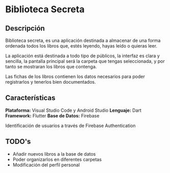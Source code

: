 # Biblioteca Secreta

## Descripción


Biblioteca secreta, es una aplicación destinada a almacenar de una forma ordenada todos los libros que, estés leyendo, hayas leído o quieras leer. 

La aplicación está destinada a todo tipo de públicos, la interfaz es clara y sencilla, la pantalla principal será la carpeta que tengas seleccionada, y por tanto se mostraran los libros que contenga. 

Las fichas de los libros contienen los datos necesarios para poder registrarlos y tenerlos bien documentados.

## Características

**Plataforma:** Visual Studio Code y Android Studio
**Lenguaje:** Dart
**Framework:** Flutter
**Base de Datos:** Firebase

Identificación de usuarios a través de Firebase Authentication

## TODO's
- Añadir nuevos libros a la base de datos
- Poder organizarlos en diferentes carpetas
- Modificación del perfil personal

